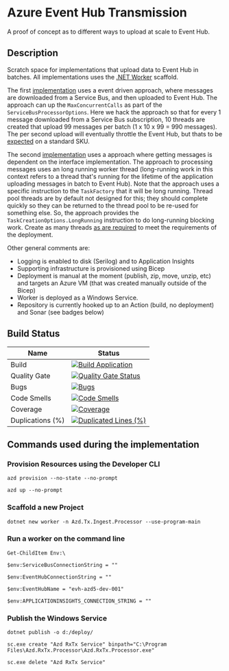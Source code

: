 # Azure Event Hub Transmission

A proof of concept as to different ways to upload at scale to Event Hub.

## Description

Scratch space for implementations that upload data to Event Hub in batches. All implementations uses the [.NET Worker](https://learn.microsoft.com/en-us/dotnet/core/extensions/workers) scaffold.

The first [implementation](https://github.com/jsacapdev/az.eventhub.tx/tree/main/src/dotnet/Azd.RxTx.Processor) uses a event driven approach, where messages are downloaded from a Service Bus, and then uploaded to Event Hub. The approach can up the `MaxConcurrentCalls` as part of the `ServiceBusProcessorOptions`. Here we hack the approach so that for every 1 message downloaded from a Service Bus subscription, 10 threads are created that upload 99 messages per batch (1 x 10 x 99 = 990 messages). The per second upload will eventually throttle the Event Hub, but thats to be [expected](https://learn.microsoft.com/en-us/azure/event-hubs/compare-tiers#quotas) on a standard SKU.

The second [implementation](https://github.com/jsacapdev/az.eventhub.tx/tree/main/src/dotnet/Azd.RxTx.Processor.v2) uses a approach where getting messages is dependent on the interface implementation. The approach to processing messages uses an long running worker thread (long-running work in this context refers to a thread that's running for the lifetime of the application uploading messages in batch to Event Hub). Note that the approach uses a specific instruction to the `TaskFactory` that it will be long running. Thread pool threads are by default not designed for this; they should complete quickly so they can be returned to the thread pool to be re-used for something else. So, the approach provides the `TaskCreationOptions.LongRunning` instruction to do long-running blocking work. Create as many threads [as are required](https://github.com/jsacapdev/az.eventhub.tx/blob/f7b3d63d08ec9cdf1fd517ffa6e5d27dd7baf317/src/dotnet/Azd.RxTx.Processor.v2/Implementation/MessageProcessor.cs#L27) to meet the requirements of the deployment.

Other general comments are:

- Logging is enabled to disk (Serilog) and to Application Insights
- Supporting infrastructure is provisioned using Bicep
- Deployment is manual at the moment (publish, zip, move, unzip, etc) and targets an Azure VM (that was created manually outside of the Bicep)
- Worker is deployed as a Windows Service.
- Repository is currently hooked up to an Action (build, no deployment) and Sonar (see badges below)

## Build Status

|Name|Status|
|-|-|
|Build|[![Build Application](https://github.com/jsacapdev/az.eventhub.tx/actions/workflows/azure-dev.yml/badge.svg)](https://github.com/jsacapdev/az.eventhub.tx/actions/workflows/azure-dev.yml)|
|Quality Gate|[![Quality Gate Status](https://sonarcloud.io/api/project_badges/measure?project=jsacapdev_az.eventhub.tx&metric=alert_status)](https://sonarcloud.io/summary/new_code?id=jsacapdev_az.eventhub.tx)|
|Bugs|[![Bugs](https://sonarcloud.io/api/project_badges/measure?project=jsacapdev_az.eventhub.tx&metric=bugs)](https://sonarcloud.io/summary/new_code?id=jsacapdev_az.eventhub.tx)|
|Code Smells|[![Code Smells](https://sonarcloud.io/api/project_badges/measure?project=jsacapdev_az.eventhub.tx&metric=code_smells)](https://sonarcloud.io/summary/new_code?id=jsacapdev_az.eventhub.tx)|
|Coverage|[![Coverage](https://sonarcloud.io/api/project_badges/measure?project=jsacapdev_az.eventhub.tx&metric=coverage)](https://sonarcloud.io/summary/new_code?id=jsacapdev_az.eventhub.tx)|
|Duplications (%)|[![Duplicated Lines (%)](https://sonarcloud.io/api/project_badges/measure?project=jsacapdev_az.eventhub.tx&metric=duplicated_lines_density)](https://sonarcloud.io/summary/new_code?id=jsacapdev_az.eventhub.tx)|

## Commands used during the implementation

### Provision Resources using the Developer CLI

`azd provision --no-state --no-prompt`

`azd up --no-prompt`

### Scaffold a new Project

`dotnet new worker -n Azd.Tx.Ingest.Processor --use-program-main`

### Run a worker on the command line

`Get-ChildItem Env:\`

`$env:ServiceBusConnectionString = ""`

`$env:EventHubConnectionString = ""`

`$env:EventHubName = "evh-azd5-dev-001"`

`$env:APPLICATIONINSIGHTS_CONNECTION_STRING = ""`

### Publish the Windows Service

`dotnet publish -o d:/deploy/`

`sc.exe create "Azd RxTx Service" binpath="C:\Program Files\Azd.RxTx.Processor\Azd.RxTx.Processor.exe"`

`sc.exe delete "Azd RxTx Service"`
